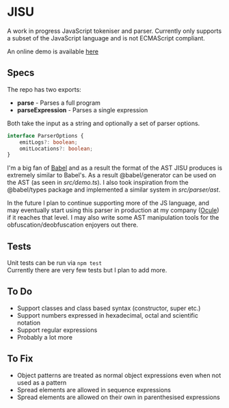 # JISU

A work in progress JavaScript tokeniser and parser. Currently only supports a subset of the JavaScript language and is not ECMAScript compliant.

An online demo is available [here](https://ben-sb.github.io/jisu)

## Specs
The repo has two exports:
* **parse** - Parses a full program
* **parseExpression** - Parses a single expression

Both take the input as a string and optionally a set of parser options.
```typescript
interface ParserOptions {
    emitLogs?: boolean;
    omitLocations?: boolean;
}
```


I'm a big fan of [Babel](https://github.com/babel/babel) and as a result the format of the AST JISU produces is extremely similar to Babel's. As a result @babel/generator can be used on the AST (as seen in *src/demo.ts*). I also took inspiration from the @babel/types package and implemented a similar system in *src/parser/ast*.

In the future I plan to continue supporting more of the JS language, and may eventually start using this parser in production at my company ([Ocule](https://ocule.io)) if it reaches that level. I may also write some AST manipulation tools for the obfuscation/deobfuscation enjoyers out there.

## Tests
Unit tests can be run via ```npm test```<br/>
Currently there are very few tests but I plan to add more.

## To Do
* Support classes and class based syntax (constructor, super etc.)
* Support numbers expressed in hexadecimal, octal and scientific notation
* Support regular expressions
* Probably a lot more

## To Fix
* Object patterns are treated as normal object expressions even when not used as a pattern
* Spread elements are allowed in sequence expressions
* Spread elements are allowed on their own in parenthesised expressions